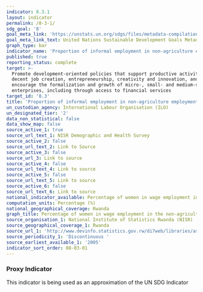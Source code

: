 ```yaml
---
indicator: 8.3.1
layout: indicator
permalink: /8-3-1/
sdg_goal: '8'
goal_meta_link: 'https://unstats.un.org/sdgs/files/metadata-compilation/Metadata-Goal-8.pdf'
goal_meta_link_text: United Nations Sustainable Development Goals Metadata (PDF 231 KB)
graph_type: bar
indicator_name: 'Proportion of informal employment in non-agriculture employment, by sex'
published: true
reporting_status: complete
target: >-
  Promote development-oriented policies that support productive activities,
  decent job creation, entrepreneurship, creativity and innovation, and
  encourage the formalization and growth of micro-, small- and medium-sized
  enterprises, including through access to financial services
target_id: '8.3'
title: 'Proportion of informal employment in non-agriculture employment, by sex'
un_custodian_agency: International Labour Organisation (ILO)
un_designated_tier: '2'
data_non_statistical: false
data_show_map: false
source_active_1: true
source_url_text_1: NISR Demographic and Health Survey
source_active_2: false
source_url_text_2: Link to Source
source_active_3: false
source_url_3: Link to source
source_active_4: false
source_url_text_4: Link to source
source_active_5: false
source_url_text_5: Link to source
source_active_6: false
source_url_text_6: Link to source
national_indicator_available: Percentage of women in wage employment in the non-agricultural sector
computation_units: Percentage (%)
national_geographical_coverage: Rwanda
graph_title: Percentage of women in wage employment in the non-agricultural sector
source_organisation_1: National Institute of Statistics Rwanda (NISR)
source_geographical_coverage_1: Rwanda
source_url_1: 'http://www.devinfo.statistics.gov.rw/di7web/libraries/aspx/home.aspx'
source_periodicity_1: 'Discontinuous '
source_earliest_available_1: '2005'
indicator_sort_order: 08-03-01
---
```

### **Proxy Indicator**

This indicator is being used as an approximation of the UN SDG Indicator

